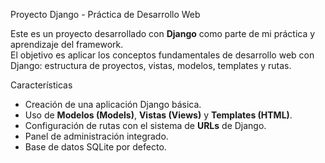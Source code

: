Proyecto Django - Práctica de Desarrollo Web

Este es un proyecto desarrollado con **Django** como parte de mi práctica y aprendizaje del framework.  
El objetivo es aplicar los conceptos fundamentales de desarrollo web con Django: estructura de proyectos, vistas, modelos, templates y rutas.

Características
- Creación de una aplicación Django básica.
- Uso de **Modelos (Models)**, **Vistas (Views)** y **Templates (HTML)**.
- Configuración de rutas con el sistema de **URLs** de Django.
- Panel de administración integrado.
- Base de datos SQLite por defecto.
